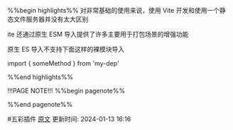 %%begin highlights%%
对非常基础的使用来说，使用 Vite 开发和使用一个静态文件服务器并没有太大区别

ite 还通过原生 ESM 导入提供了许多主要用于打包场景的增强功能

原生 ES 导入不支持下面这样的裸模块导入

import { someMethod } from 'my-dep'

%%end highlights%%

!!!PAGE NOTE!!!
%%begin pagenote%%

%%end pagenote%%

 #五彩插件 [原文](https://cn.vitejs.dev/guide/features)
更新时间: 2024-01-13 16:16